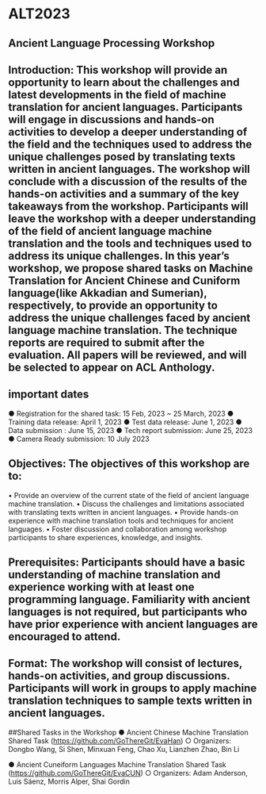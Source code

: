 # ALT2023
## Ancient Language Processing Workshop
## Introduction: This workshop will provide an opportunity to learn about the challenges and latest developments in the field of machine translation for ancient languages. Participants will engage in discussions and hands-on activities to develop a deeper understanding of the field and the techniques used to address the unique challenges posed by translating texts written in ancient languages. The workshop will conclude with a discussion of the results of the hands-on activities and a summary of the key takeaways from the workshop. Participants will leave the workshop with a deeper understanding of the field of ancient language machine translation and the tools and techniques used to address its unique challenges. In this year’s workshop, we propose shared tasks on Machine Translation for Ancient Chinese and Cuniform language(like Akkadian and Sumerian), respectively, to provide an opportunity to address the unique challenges faced by ancient language machine translation. The technique reports are required to submit after the evaluation. All papers will be reviewed, and will be selected to appear on ACL Anthology. 

## important dates
●	Registration for the shared task: 15 Feb, 2023 ~ 25 March, 2023
●	Training data release: April 1, 2023
●	Test data release: June 1, 2023
●	Data submission : June 15, 2023
●	Tech report submission: June 25, 2023
●	Camera Ready submission:  10 July 2023

## Objectives: The objectives of this workshop are to:
•	Provide an overview of the current state of the field of ancient language machine translation.
•	Discuss the challenges and limitations associated with translating texts written in ancient languages.
•	Provide hands-on experience with machine translation tools and techniques for ancient languages.
•	Foster discussion and collaboration among workshop participants to share experiences, knowledge, and insights.
## Prerequisites: Participants should have a basic understanding of machine translation and experience working with at least one programming language. Familiarity with ancient languages is not required, but participants who have prior experience with ancient languages are encouraged to attend.
## Format: The workshop will consist of lectures, hands-on activities, and group discussions. Participants will work in groups to apply machine translation techniques to sample texts written in ancient languages.

##Shared Tasks in the Workshop
●	Ancient Chinese Machine Translation Shared Task (https://github.com/GoThereGit/EvaHan)
○	Organizers: Dongbo Wang, Si Shen, Minxuan Feng, Chao Xu, Lianzhen Zhao, Bin Li

●	Ancient Cuneiform Languages Machine Translation Shared Task (https://github.com/GoThereGit/EvaCUN) 
○	Organizers: Adam Anderson, Luis Sáenz, Morris Alper, Shai Gordin 


